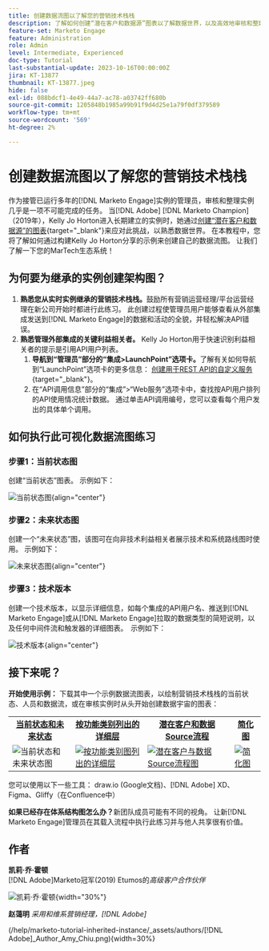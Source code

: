 ```yaml
---
title: 创建数据流图以了解您的营销技术栈栈
description: 了解如何创建“潜在客户和数据源”图表以了解数据世界，以及高效地审核和整理实例。
feature-set: Marketo Engage
feature: Administration
role: Admin
level: Intermediate, Experienced
doc-type: Tutorial
last-substantial-update: 2023-10-16T00:00:00Z
jira: KT-13877
thumbnail: KT-13877.jpeg
hide: false
exl-id: 088bdcf1-4e49-44a7-ac78-a03742ff680b
source-git-commit: 1205848b1985a99b91f9d4d25e1a79f0df379589
workflow-type: tm+mt
source-wordcount: '569'
ht-degree: 2%

---
```


# 创建数据流图以了解您的营销技术栈栈

作为接管已运行多年的[!DNL Marketo Engage]实例的管理员，审核和整理实例几乎是一项不可能完成的任务。 当[!DNL Adobe] [!DNL Marketo Champion]（2019年），Kelly Jo Horton进入长期建立的实例时，她通过[创建“潜在客户和数据源”的图表](https://nation.marketo.com/t5/employee-blogs/understand-your-marketing-technology-and-data-create-this/ba-p/296774){target="_blank"}来应对此挑战，以熟悉数据世界。 在本教程中，您将了解如何通过构建Kelly Jo Horton分享的示例来创建自己的数据流图。 让我们了解一下您的MarTech生态系统！

## 为何要为继承的实例创建架构图？

1. **熟悉您从实时实例继承的营销技术栈栈。**&#x200B;鼓励所有营销运营经理/平台运营经理在新公司开始时都进行此练习。 此创建过程使管理员用户能够查看从外部集成发送到[!DNL Marketo Engage]的数据和活动的全貌，并轻松解决API错误。
2. **熟悉管理外部集成的关键利益相关者。** Kelly Jo Horton用于快速识别利益相关者的提示是引用API用户列表。
   1. **导航到“管理员”部分的“集成>LaunchPoint”选项卡。**&#x200B;了解有关如何导航到“LaunchPoint”选项卡的更多信息： [创建用于REST API的自定义服务](https://experienceleague.adobe.com/docs/marketo/using/product-docs/administration/additional-integrations/create-a-custom-service-for-use-with-rest-api.html){target="_blank"}。
   2. 在“API调用信息”部分的“集成”>“Web服务”选项卡中，查找按API用户排列的API使用情况统计数据。 通过单击API调用编号，您可以查看每个用户发出的具体单个调用。

## 如何执行此可视化数据流图练习

### 步骤1：当前状态图

创建“当前状态”图表。 示例如下：

![当前状态图](/help/marketo-tutorial-inherited-instance/_assets/data-flow-diagram/Current_State_Lead_Data_Sources_KellyJo_Horton.png){align="center"}


### 步骤2：未来状态图

创建一个“未来状态”图，该图可在向非技术利益相关者展示技术和系统路线图时使用。 示例如下：

![未来状态图](/help/marketo-tutorial-inherited-instance/_assets/data-flow-diagram/Future-State-Lead-Data-Sources-KellyJo-Horton.png){align="center"}

### 步骤3：技术版本

创建一个技术版本，以显示详细信息，如每个集成的API用户名、推送到[!DNL Marketo Engage]或从[!DNL Marketo Engage]拉取的数据类型的简短说明，以及任何中间件流和触发器的详细图表。  示例如下：

![技术版本](/help/marketo-tutorial-inherited-instance/_assets/data-flow-diagram/Lead-Data-Source-Diagram-KellyJo-Horton.png){align="center"}


## 接下来呢？

**开始使用示例：**
下载其中一个示例数据流图表，以绘制营销技术栈栈的当前状态、人员和数据流，或在审核实例时从头开始创建数据宇宙的图表：


<table style="table-layout:fixed">
   <tr>  
      <td style="border: 0;">
      <div style="text-align: center;">
          <a href="./_assets/downloads/Current_Future_State_Lead_Data_Sources.zip">
            <strong>当前状态和未来状态</strong>
         </a>
      </div>
      </td>
      <td style="border: 0;">
      <div style="text-align: center;">
         <a href="./_assets/downloads/Detailed_Layers_by_Functional_Category_Stacked_Technologies.zip">
         <strong>按功能类别列出的详细层</strong>   
         </a>
      </div>
      </td>
      <td style="border: 0;">
         <div style="text-align: center;">
         <a href="./_assets/downloads/Lead_Data_Source.zip">
           <strong>潜在客户和数据Source流程</strong>  
         </a>
         </div>
       </td> 
       <td style="border: 0;">
         <div style="text-align: center;">
         <a href="./_assets/downloads/Simple_World_Class_Stage_Stack.zip">
          <strong>简化图</strong>  
         </a>
         </div>
        </td>  
   </tr>
   <tr>
    <td style="border: 0;">
         <div>
          <img alt="当前状态和未来状态图" src="./_assets/Thumbnail_Current-Future State Lead_Data Sources_KellyJo_Horton.png"/>
         </a>
      </div>
      </td>
      <td style="border: 0;">
         <div>
         <a href="./_assets/downloads/Detailed_Layers_by_Functional_Category_Stacked_Technologies.zip">
         <img alt="按功能类别图列出的详细层" src="./_assets/Thumbnail_Detailed_Layers_by_Functional_Category_Stacked_Technologies_KellyJo_Horton.png" />
       </a>
         </div>
      </td>
       <td style="border: 0;">
         <div>
            <a href="./_assets/downloads/Lead_Data_Source.zip">
         <img alt="潜在客户与数据Source流程图" src="./_assets/Thumbnail_Lead-Data Source Diagram_KellyJo_Horton.png" />
         </a>
         </div>
      </td>
     <td style="border: 0;">
         <div>
            <a href="./_assets/downloads/Simple_World_Class_Stage_Stack.zip">
             <img alt="简化图" src="./_assets/Thumbnail_Simple_World_Class_Stage_Stack.png" />
         </a>
         </div>
      </td>
</table>

您可以使用以下一些工具： draw.io (Google文档)、[!DNL Adobe] XD、Figma、Gliffy（在Confluence中）

**如果已经存在体系结构图怎么办？**&#x200B;新团队成员可能有不同的视角。 让新[!DNL Marketo Engage]管理员在其载入流程中执行此练习并与他人共享很有价值。

## 作者

**凯莉·乔·霍顿**\
[!DNL Adobe]Marketo冠军(2019)
Etumos的*高级客户合作伙伴*

![凯莉·乔·霍顿](/help/marketo-tutorial-inherited-instance/_assets/authors/Customer_Author_Kelly_Jo_Horton.png){width="30%"}

**赵蔼明**
*采用和维系营销经理，[!DNL Adobe]*

(/help/marketo-tutorial-inherited-instance/_assets/authors/[!DNL Adobe]_Author_Amy_Chiu.png){width=30%}
